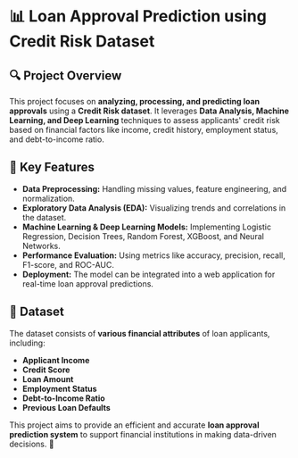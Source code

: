 # 📊 Loan Approval Prediction using Credit Risk Dataset  

## 🔍 Project Overview  
This project focuses on **analyzing, processing, and predicting loan approvals** using a **Credit Risk dataset**. It leverages **Data Analysis, Machine Learning, and Deep Learning** techniques to assess applicants' credit risk based on financial factors like income, credit history, employment status, and debt-to-income ratio.  

## 📌 Key Features  
- **Data Preprocessing:** Handling missing values, feature engineering, and normalization.  
- **Exploratory Data Analysis (EDA):** Visualizing trends and correlations in the dataset.  
- **Machine Learning & Deep Learning Models:** Implementing Logistic Regression, Decision Trees, Random Forest, XGBoost, and Neural Networks.  
- **Performance Evaluation:** Using metrics like accuracy, precision, recall, F1-score, and ROC-AUC.  
- **Deployment:** The model can be integrated into a web application for real-time loan approval predictions.  

## 📂 Dataset  
The dataset consists of **various financial attributes** of loan applicants, including:  
- **Applicant Income**  
- **Credit Score**  
- **Loan Amount**  
- **Employment Status**  
- **Debt-to-Income Ratio**  
- **Previous Loan Defaults**  

This project aims to provide an efficient and accurate **loan approval prediction system** to support financial institutions in making data-driven decisions. 🚀
